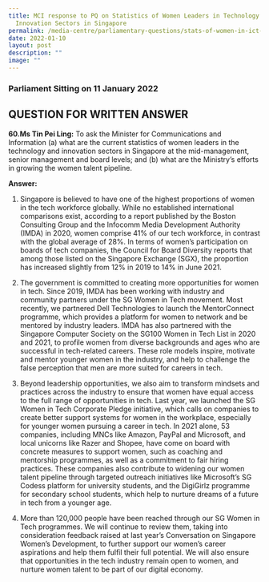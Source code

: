 ```yaml
---
title: MCI response to PQ on Statistics of Women Leaders in Technology and
  Innovation Sectors in Singapore
permalink: /media-centre/parliamentary-questions/stats-of-women-in-ict-sector-in-sg/
date: 2022-01-10
layout: post
description: ""
image: ""
---
```

### Parliament Sitting on 11 January 2022

QUESTION FOR WRITTEN ANSWER
------------------------------------

**60.Ms Tin Pei Ling:** To ask the Minister for Communications and Information (a) what are the current statistics of women leaders in the technology and innovation sectors in Singapore at the mid-management, senior management and board levels; and (b) what are the Ministry’s efforts in growing the women talent pipeline.

**Answer:**

1. Singapore is believed to have one of the highest proportions of women in the tech workforce globally. While no established international comparisons exist, according to a report published by the Boston Consulting Group and the Infocomm Media Development Authority (IMDA) in 2020, women comprise 41% of our tech workforce, in contrast with the global average of 28%. In terms of women’s participation on boards of tech companies, the Council for Board Diversity reports that among those listed on the Singapore Exchange (SGX), the proportion has increased slightly from 12% in 2019 to 14% in June 2021.

2. The government is committed to creating more opportunities for women in tech. Since 2019, IMDA has been working with industry and community partners under the SG Women in Tech movement. Most recently, we partnered Dell Technologies to launch the MentorConnect programme, which provides a platform for women to network and be mentored by industry leaders. IMDA has also partnered with the Singapore Computer Society on the SG100 Women in Tech List in 2020 and 2021, to profile women from diverse backgrounds and ages who are successful in tech-related careers. These role models inspire, motivate and mentor younger women in the industry, and help to challenge the false perception that men are more suited for careers in tech.

3. Beyond leadership opportunities, we also aim to transform mindsets and practices across the industry to ensure that women have equal access to the full range of opportunities in tech. Last year, we launched the SG Women in Tech Corporate Pledge initiative, which calls on companies to create better support systems for women in the workplace, especially for younger women pursuing a career in tech. In 2021 alone, 53 companies, including MNCs like Amazon, PayPal and Microsoft, and local unicorns like Razer and Shopee, have come on board with concrete measures to support women, such as coaching and mentorship programmes, as well as a commitment to fair hiring practices. These companies also contribute to widening our women talent pipeline through targeted outreach initiatives like Microsoft’s SG Codess platform for university students, and the DigiGirlz programme for secondary school students, which help to nurture dreams of a future in tech from a younger age.

4. More than 120,000 people have been reached through our SG Women in Tech programmes. We will continue to review them, taking into consideration feedback raised at last year’s Conversation on Singapore Women’s Development, to further support our women’s career aspirations and help them fulfil their full potential. We will also ensure that opportunities in the tech industry remain open to women, and nurture women talent to be part of our digital economy.